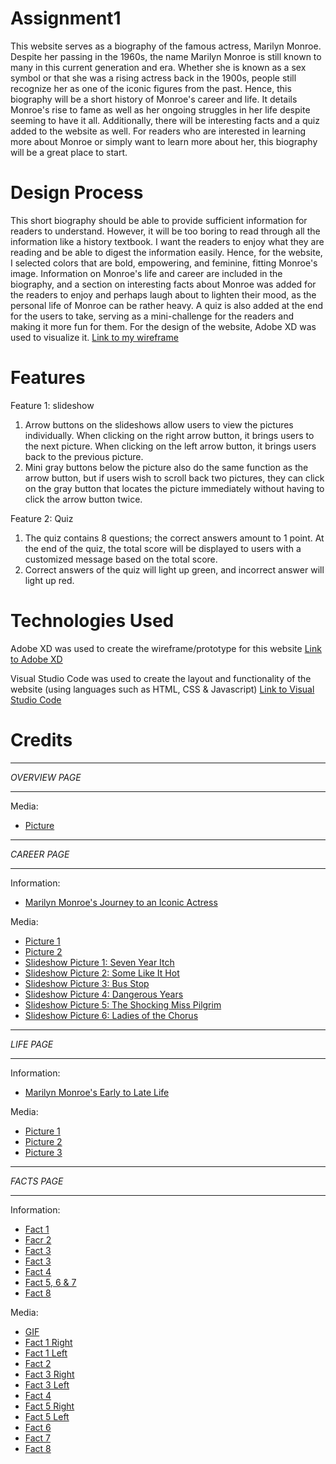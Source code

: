 # Assignment1
This website serves as a biography of the famous actress, Marilyn Monroe. Despite her passing in the 1960s, the name Marilyn Monroe is still known to many in this current generation and era. Whether she is known as a sex symbol or that she was a rising actress back in the 1900s, people still recognize her as one of the iconic figures from the past. Hence, this biography will be a short history of Monroe's career and life. It details Monroe's rise to fame as well as her ongoing struggles in her life despite seeming to have it all. Additionally, there will be interesting facts and a quiz added to the website as well. For readers who are interested in learning more about Monroe or simply want to learn more about her, this biography will be a great place to start.

 
 # Design Process
This short biography should be able to provide sufficient information for readers to understand. However, it will be too boring to read through all the information like a history textbook. I want the readers to enjoy what they are reading and be able to digest the information easily. Hence, for the website, I selected colors that are bold, empowering, and feminine, fitting Monroe's image. Information on Monroe's life and career are included in the biography, and a section on interesting facts about Monroe was added for the readers to enjoy and perhaps laugh about to lighten their mood, as the personal life of Monroe can be rather heavy. A quiz is also added at the end for the users to take, serving as a mini-challenge for the readers and making it more fun for them. For the design of the website, Adobe XD was used to visualize it.
[Link to my wireframe](https://xd.adobe.com/view/195b7789-c8de-4e7d-b272-2dd95aee59df-4c08/?fullscreen)


 # Features 
 Feature 1: slideshow 
 1. Arrow buttons on the slideshows allow users to view the pictures individually. When clicking on the right arrow button, it brings users to the next picture. When clicking on the left arrow button, it brings users back to the previous picture.
 2. Mini gray buttons below the picture also do the same function as the arrow button, but if users wish to scroll back two pictures, they can click on the gray button that locates the picture immediately without having to click the arrow button twice.

 Feature 2: Quiz 
 1. The quiz contains 8 questions; the correct answers amount to 1 point. At the end of the quiz, the total score will be displayed to users with a customized message based on the total score.
 2. Correct answers of the quiz will light up green, and incorrect answer will light up red.
 

 # Technologies Used
 Adobe XD was used to create the wireframe/prototype for this website
 [Link to Adobe XD](https://helpx.adobe.com/xd/get-started.html)

 Visual Studio Code was used to create the layout and functionality of the website (using languages such as HTML, CSS & Javascript)
 [Link to Visual Studio Code](https://code.visualstudio.com/)


 # Credits 
______________________________________________________________________________________________________________________________________________________________________________________________________________________________________________________________________________________
_OVERVIEW PAGE_
______________________________________________________________________________________________________________________________________________________________________________________________________________________________________________________________________________________
Media:
- [Picture](https://theartsdesk.com/sites/default/files/mastimages/1_Marilyn_in_White_1954_portrait.jpg)

______________________________________________________________________________________________________________________________________________________________________________________________________________________________________________________________________________________
 _CAREER PAGE_
______________________________________________________________________________________________________________________________________________________________________________________________________________________________________________________________________________________
 Information:
 - [Marilyn Monroe's Journey to an Iconic Actress](https://www.liveabout.com/marilyn-monroe-1779827)

Media:
- [Picture 1](https://hips.hearstapps.com/prima.cdnds.net/assets/15/48/980x980/square-1448539549-marilyn-monroe.jpg?resize=980:*)
- [Picture 2](https://images.bonanzastatic.com/afu/images/248f/50a5/833a_9880493658/Q_262_.jpg)
- [Slideshow Picture 1: Seven Year Itch](https://i.ebayimg.com/00/s/NzUwWDc1MA==/z/FrQAAOSwnNBXWDe2/$_10.JPG?set_id=880000500F)
- [Slideshow Picture 2: Some Like It Hot](https://i.pinimg.com/originals/9e/de/73/9ede7373ae7da8ae3398747ca7c19c03.jpg)
- [Slideshow Picture 3: Bus Stop](https://hakes.com/Image/MediumRes/258266/1/image.jpg)
- [Slideshow Picture 4: Dangerous Years](https://i.pinimg.com/originals/83/54/8e/83548e4ca42e32f586d5e49aea272ff2.jpg)
- [Slideshow Picture 5: The Shocking Miss Pilgrim](https://pics.filmaffinity.com/The_Shocking_Miss_Pilgrim-326200593-large.jpg)
- [Slideshow Picture 6: Ladies of the Chorus](https://m.media-amazon.com/images/M/MV5BODllZjY4MDUtOGJjNi00MWU4LWFjNjUtZDE5ZjNhNGRlYWI0XkEyXkFqcGdeQXVyMDUyOTUyNQ@@._V1_FMjpg_UX1000_.jpg)

______________________________________________________________________________________________________________________________________________________________________________________________________________________________________________________________________________________
_LIFE PAGE_
______________________________________________________________________________________________________________________________________________________________________________________________________________________________________________________________________________________
Information:
- [Marilyn Monroe's Early to Late Life](https://www.liveabout.com/marilyn-monroe-1779827)

Media:
- [Picture 1](https://th.bing.com/th/id/R.0a17779ba6a6694e79f2822688ea2fd9?rik=5eiTGHarrBNpVQ&riu=http%3a%2f%2fi2.cdn.turner.com%2fcnn%2fdam%2fassets%2f111118062934-marilyn-monroe-mysterious-death-horizontal-gallery.jpg&ehk=CgJi%2fq0F3hkzbTNDlDZjkbkpZGxFMQkrYVqxe6WwFkQ%3d&risl=&pid=ImgRaw&r=0&sres=1&sresct=1)
- [Picture 2](https://1.bp.blogspot.com/-QWfI8FPEYIw/WDQZO6IRJAI/AAAAAAACdS0/aKsI-RdAZuQfq52ya-RfrPaguoD-bpEuwCLcB/s1600/marilyn-monroes-as-a-child-20.jpg)
- [Picture 3](https://th.bing.com/th/id/R.7ae3df0a02ba42492cec713937dd16e5?rik=UMIW7Z0xSavmJw&riu=http%3a%2f%2fimages5.fanpop.com%2fimage%2fphotos%2f30500000%2fMarilyn-Monroe-marilyn-monroe-30518792-615-409.jpg&ehk=zt13OTrRw5wcjcLbmGtiGnzvFeEP5r4ABHK%2fF77WyhQ%3d&risl=&pid=ImgRaw&r=0)

______________________________________________________________________________________________________________________________________________________________________________________________________________________________________________________________________________________
_FACTS PAGE_
______________________________________________________________________________________________________________________________________________________________________________________________________________________________________________________________________________________
Information:
- [Fact 1](https://books.google.com.sg/books?id=rHRGly8jLIYC&pg=PT70&lpg=PT70&dq=marilyn+monroe+jean+adair&source=bl&ots=BCNa4qnXJ6&sig=ACfU3U2IVEFppxrMYOsIiYui74_Ryi95SA&hl=en&sa=X&redir_esc=y#v=onepage&q=marilyn%20monroe%20jean%20adair&f=false)
- [Facr 2](https://books.google.com.sg/books?id=r2W9SGUyRmgC&pg=PA324&lpg=PA324&dq=MARILYN+MONROE+%22DO+YOU+WANT+TO+SEE+ME+BE+HER%3F%22&source=bl&ots=QzgrcPn4cx&sig=ruduJReKZzdloJjkhaqQMlPvVPM&hl=en&sa=X&redir_esc=y#v=onepage&q=MARILYN%20MONROE%20%22DO%20YOU%20WANT%20TO%20SEE%20ME%20BE%20HER%3F%22&f=false)
- [Fact 3](https://content.time.com/time/specials/packages/article/0,28804,1917097_1917096_1917095,00.html)
- [Fact 3](https://www.bbc.com/news/entertainment-arts-13828609)
- [Fact 4](https://www.google.com/url?q=https://www.mentalfloss.com/article/19268/14-breathless-facts-about-marilyn-monroe&sa=D&source=docs&ust=1701432978129280&usg=AOvVaw0daHogstrGXEYw8oAcjdM5)
- [Fact 5, 6 & 7](https://www.google.com/url?q=https://www.biography.com/actors/marilyn-monroe-biography-facts&sa=D&source=docs&ust=1701432496072769&usg=AOvVaw0e11Ibxp4Wg4zKqqrnUPoq)
- [Fact 8](https://www.buzzfeed.com/madisonmcgee/marilyn-monroe-facts-blonde)

Media:
- [GIF](https://th.bing.com/th/id/R.5a7a94ad4493c6254e3d1efd60098bf7?rik=cz5R%2fwtYSabFBA&riu=http%3a%2f%2f3.bp.blogspot.com%2f-SD_3--0JQL0%2fTiCV_888SUI%2fAAAAAAAAK4g%2fliGwI4MOnrw%2fs1600%2f1058uwi.gif&ehk=p1KfOtWZxXMLmiObLrh%2bloT2CUUaaMSVYLlHT%2bleyb0%3d&risl=&pid=ImgRaw&r=0)
- [Fact 1 Right](https://th.bing.com/th/id/R.13da4b987a687f0f5184bbc0a2ce67ea?rik=EJC5h7G%2b9ykfGQ&riu=http%3a%2f%2fwww.cursumperficio.net%2fcd%2fStud%2fLyon%2fLyon7.jpg&ehk=%2f%2fT%2bN7yPwT%2bEPS7FDqTKvdLI5GF0rgskjo0tamz7IdU%3d&risl=&pid=ImgRaw&r=0)
- [Fact 1 Left](https://66.media.tumblr.com/bf6b8808f739f430cbd276fc24ef5b8e/d45b8c3182233d76-f8/s1280x1920/8c588c8da90b6d794d7df23690ba7d6aa045e103.jpg)
- [Fact 2](https://i.pinimg.com/originals/b4/45/61/b44561af673e83d5b709a33ab44d9d63.png)
- [Fact 3 Right](https://th.bing.com/th/id/R.184587315f2b3d4aff0f40a84f9e7f1f?rik=mvpiCOemGzz17g&riu=http%3a%2f%2f3.bp.blogspot.com%2f-SH03aFVriqE%2fTiZtQA-aYRI%2fAAAAAAAAJ6A%2ftdQPNishh50%2fs1600%2fMarilyn%2bMonroe%2bwith%2ba%2bwhite%2bdress%2b%2525284%252529.jpg&ehk=CXoF6OwNo3JOVAIYA2aasTeb42CvnZ%2f9e0i%2bJNovAZE%3d&risl=&pid=ImgRaw&r=0)
- [Fact 3 Left](https://www.telegraph.co.uk/content/dam/fashion/2016/09/09/107813288_marilyn_monroe_reuters-xlarge_trans_NvBQzQNjv4Bq4xtp0l5DwzwwukQF9sZt6_PI9Sb3GIOC_VaIusau_7g.jpg)
- [Fact 4](https://3.bp.blogspot.com/-PoAFy-p2HM0/WrCLyRgOwYI/AAAAAAADDVs/kfVedo4rmRAZmBqMVZ-eqG0TGDQzw4kTACLcBGAs/s640/marilyn-monroe-reading-31.jpg)
- [Fact 5 Right](https://images.fineartamerica.com/images/artworkimages/mediumlarge/1/marilyn-monroe-entertaining-the-troops-in-korea-american-school.jpg)
- [Fact 5 Left](https://i.pinimg.com/originals/81/91/05/81910540afd60f8f6d357d63e5f8a33f.png)
- [Fact 6](https://ca-times.brightspotcdn.com/dims4/default/b3a02fd/2147483647/strip/true/crop/1436x1800+0+0/resize/1200x1504!/quality/80/?url=https:%2F%2Fcalifornia-times-brightspot.s3.amazonaws.com%2Fbc%2Fa5%2Fe68a0642e0c547faa471ed9e3b16%2Fla-1559153354-hcx1897laz-snap-image)
- [Fact 7](https://s29588.pcdn.co/wp-content/uploads/sites/2/2021/01/5d5d8158dce42500233df716resize.jpg.optimal.jpg)
- [Fact 8](https://www.closerweekly.com/wp-content/uploads/2019/03/Ella-Fitzgerald-and-Marilyn-Monroe.jpg?resize=800%2C511)






















   
